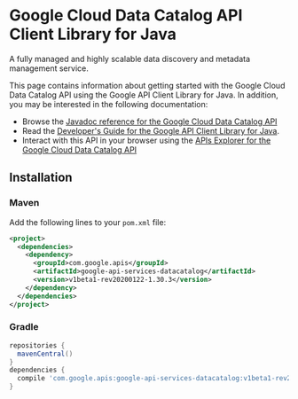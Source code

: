 # Google Cloud Data Catalog API Client Library for Java

A fully managed and highly scalable data discovery and metadata management service.


This page contains information about getting started with the Google Cloud Data Catalog API
using the Google API Client Library for Java. In addition, you may be interested
in the following documentation:

* Browse the [Javadoc reference for the Google Cloud Data Catalog API][javadoc]
* Read the [Developer's Guide for the Google API Client Library for Java][google-api-client].
* Interact with this API in your browser using the [APIs Explorer for the Google Cloud Data Catalog API][api-explorer]

## Installation

### Maven

Add the following lines to your `pom.xml` file:

```xml
<project>
  <dependencies>
    <dependency>
      <groupId>com.google.apis</groupId>
      <artifactId>google-api-services-datacatalog</artifactId>
      <version>v1beta1-rev20200122-1.30.3</version>
    </dependency>
  </dependencies>
</project>
```

### Gradle

```gradle
repositories {
  mavenCentral()
}
dependencies {
  compile 'com.google.apis:google-api-services-datacatalog:v1beta1-rev20200122-1.30.3'
}
```

[javadoc]: https://googleapis.dev/java/google-api-services-datacatalog/latest/index.html
[google-api-client]: https://github.com/googleapis/google-api-java-client/
[api-explorer]: https://developers.google.com/apis-explorer/#p/datacatalog/v1/
